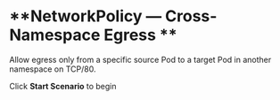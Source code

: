 # **NetworkPolicy — Cross-Namespace Egress **

Allow egress only from a specific source Pod to a target Pod in another namespace on TCP/80.

Click **Start Scenario** to begin
